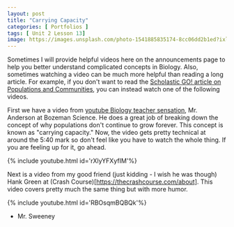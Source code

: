 ```yaml
---
layout: post
title: "Carrying Capacity"
categories: [ Portfolios ]
tags: [ Unit 2 Lesson 13]
image: https://images.unsplash.com/photo-1541885835174-8cc06dd2b1ed?ixlib=rb-1.2.1&ixid=eyJhcHBfaWQiOjEyMDd9&auto=format&fit=crop&w=750&q=80
---
```


Sometimes I will provide helpful videos here on the announcements page to help you better understand complicated concepts in Biology. Also, sometimes watching a video can be much more helpful than reading a long article. For example, if you don't want to read the [Scholastic GO! article on Populations and Communities](https://go.scholastic.com/I/article/444/446/4444465.html?ucn=610753097&cred=Y2FsbGN8Y2FsbGM), you can instead watch one of the following videos.

First we have a video from [youtube Biology teacher sensation](https://www.bozemanscience.com/about), Mr. Anderson at Bozeman Science. He does a great job of breaking down the concept of why populations don't continue to grow forever. This concept is known as "carrying capacity." Now, the video gets pretty technical at around the 5:40 mark so don't feel like you have to watch the whole thing. If you are feeling up for it, go ahead.

{% include youtube.html id='rXlyYFXyfIM'%}

Next is a video from my good friend (just kidding - I wish he was though) Hank Green at (Crash Course)[https://thecrashcourse.com/about]. This video covers pretty much the same thing but with more humor.

{% include youtube.html id='RBOsqmBQBQk'%}

- Mr. Sweeney